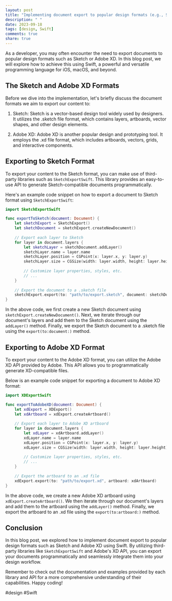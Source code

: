 ```yaml
---
layout: post
title: "Implementing document export to popular design formats (e.g., Sketch, Adobe XD) in Swift"
description: " "
date: 2023-09-18
tags: [design, Swift]
comments: true
share: true
---
```


As a developer, you may often encounter the need to export documents to popular design formats such as Sketch or Adobe XD. In this blog post, we will explore how to achieve this using Swift, a powerful and versatile programming language for iOS, macOS, and beyond.

## The Sketch and Adobe XD Formats

Before we dive into the implementation, let's briefly discuss the document formats we aim to export our content to:

1. Sketch: Sketch is a vector-based design tool widely used by designers. It utilizes the .sketch file format, which contains layers, artboards, vector shapes, and other design elements.

2. Adobe XD: Adobe XD is another popular design and prototyping tool. It employs the .xd file format, which includes artboards, vectors, grids, and interactive components.

## Exporting to Sketch Format

To export your content to the Sketch format, you can make use of third-party libraries such as `SketchExportSwift`. This library provides an easy-to-use API to generate Sketch-compatible documents programmatically.

Here's an example code snippet on how to export a document to Sketch format using `SketchExportSwift`:

```swift
import SketchExportSwift

func exportToSketch(document: Document) {
    let sketchExport = SketchExport()
    let sketchDocument = sketchExport.createNewDocument()
    
    // Export each layer to Sketch
    for layer in document.layers {
        let sketchLayer = sketchDocument.addLayer()
        sketchLayer.name = layer.name
        sketchLayer.position = CGPoint(x: layer.x, y: layer.y)
        sketchLayer.size = CGSize(width: layer.width, height: layer.height)
        
        // Customize layer properties, styles, etc.
        // ...
    }
    
    // Export the document to a .sketch file
    sketchExport.export(to: "path/to/export.sketch", document: sketchDocument)
}
```

In the above code, we first create a new Sketch document using `sketchExport.createNewDocument()`. Next, we iterate through our document's layers and add them to the Sketch document using the `addLayer()` method. Finally, we export the Sketch document to a .sketch file using the `export(to:document:)` method.

## Exporting to Adobe XD Format

To export your content to the Adobe XD format, you can utilize the Adobe XD API provided by Adobe. This API allows you to programmatically generate XD-compatible files.

Below is an example code snippet for exporting a document to Adobe XD format:

```swift
import XDExportSwift

func exportToAdobeXD(document: Document) {
    let xdExport = XDExport()
    let xdArtboard = xdExport.createArtboard()
    
    // Export each layer to Adobe XD artboard
    for layer in document.layers {
        let xdLayer = xdArtboard.addLayer()
        xdLayer.name = layer.name
        xdLayer.position = CGPoint(x: layer.x, y: layer.y)
        xdLayer.size = CGSize(width: layer.width, height: layer.height)
        
        // Customize layer properties, styles, etc.
        // ...
    }
    
    // Export the artboard to an .xd file
    xdExport.export(to: "path/to/export.xd", artboard: xdArtboard)
}
```

In the above code, we create a new Adobe XD artboard using `xdExport.createArtboard()`. We then iterate through our document's layers and add them to the artboard using the `addLayer()` method. Finally, we export the artboard to an .xd file using the `export(to:artboard:)` method.

## Conclusion

In this blog post, we explored how to implement document export to popular design formats such as Sketch and Adobe XD using Swift. By utilizing third-party libraries like `SketchExportSwift` and Adobe's XD API, you can export your documents programmatically and seamlessly integrate them into your design workflow.

Remember to check out the documentation and examples provided by each library and API for a more comprehensive understanding of their capabilities. Happy coding!

#design #Swift
